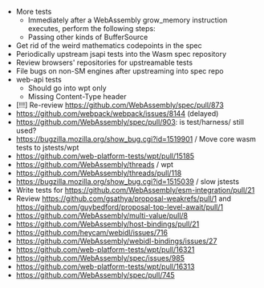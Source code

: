 - More tests
  * Immediately after a WebAssembly grow_memory instruction executes, perform the following steps:
  * Passing other kinds of BufferSource
- Get rid of the weird mathematics codepoints in the spec
- Periodically upstream jsapi tests into the Wasm spec repository
- Review browsers' repositories for upstreamable tests
- File bugs on non-SM engines after upstreaming into spec repo
- web-api tests
  * Should go into wpt only
  * Missing Content-Type header
- \[!!!] Re-review https://github.com/WebAssembly/spec/pull/873
- https://github.com/webpack/webpack/issues/8144 (delayed)
- https://github.com/WebAssembly/spec/pull/903: is test/harness/ still used?
- https://bugzilla.mozilla.org/show_bug.cgi?id=1519901 /  Move core wasm tests to jstests/wpt
- https://github.com/web-platform-tests/wpt/pull/15185
- https://github.com/WebAssembly/threads / wpt
- https://github.com/WebAssembly/threads/pull/118
- https://bugzilla.mozilla.org/show_bug.cgi?id=1515039 / slow jstests
- Write tests for https://github.com/WebAssembly/esm-integration/pull/21
- Review https://github.com/gsathya/proposal-weakrefs/pull/1 and https://github.com/guybedford/proposal-top-level-await/pull/1
- https://github.com/WebAssembly/multi-value/pull/8
- https://github.com/WebAssembly/host-bindings/pull/21
- https://github.com/heycam/webidl/issues/716
- https://github.com/WebAssembly/webidl-bindings/issues/27
- https://github.com/web-platform-tests/wpt/pull/16321
- https://github.com/WebAssembly/spec/issues/985
- https://github.com/web-platform-tests/wpt/pull/16313
- https://github.com/WebAssembly/spec/pull/745
